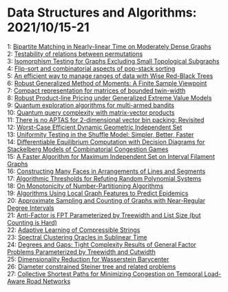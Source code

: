 # Data Structures and Algorithms: 2021/10/15-21  
1: [Bipartite Matching in Nearly-linear Time on Moderately Dense Graphs](https://doi.org/10.48550/arXiv.2009.01802)  
2: [Testability of relations between permutations](https://doi.org/10.48550/arXiv.2011.05234)  
3: [Isomorphism Testing for Graphs Excluding Small Topological Subgraphs](https://doi.org/10.48550/arXiv.2011.14730)  
4: [Flip-sort and combinatorial aspects of pop-stack sorting](https://doi.org/10.48550/arXiv.2003.04912)  
5: [An efficient way to manage ranges of data with Wise Red-Black Trees](https://doi.org/10.48550/arXiv.2106.06950)  
6: [Robust Generalized Method of Moments: A Finite Sample Viewpoint](https://doi.org/10.48550/arXiv.2110.03070)  
7: [Compact representation for matrices of bounded twin-width](https://doi.org/10.48550/arXiv.2110.08106)  
8: [Robust Product-line Pricing under Generalized Extreme Value Models](https://doi.org/10.48550/arXiv.1912.09552)  
9: [Quantum exploration algorithms for multi-armed bandits](https://doi.org/10.48550/arXiv.2007.07049)  
10: [Quantum query complexity with matrix-vector products](https://doi.org/10.48550/arXiv.2102.11349)  
11: [There is no APTAS for 2-dimensional vector bin packing: Revisited](https://doi.org/10.48550/arXiv.2104.13362)  
12: [Worst-Case Efficient Dynamic Geometric Independent Set](https://doi.org/10.48550/arXiv.2108.08050)  
13: [Uniformity Testing in the Shuffle Model: Simpler, Better, Faster](https://doi.org/10.48550/arXiv.2108.08987)  
14: [Differentiable Equilibrium Computation with Decision Diagrams for  Stackelberg Models of Combinatorial Congestion Games](https://doi.org/10.48550/arXiv.2110.01773)  
15: [A Faster Algorithm for Maximum Independent Set on Interval Filament  Graphs](https://doi.org/10.48550/arXiv.2110.04933)  
16: [Constructing Many Faces in Arrangements of Lines and Segments](https://doi.org/10.48550/arXiv.2110.08669)  
17: [Algorithmic Thresholds for Refuting Random Polynomial Systems](https://doi.org/10.48550/arXiv.2110.08677)  
18: [On Monotonicity of Number-Partitioning Algorithms](https://doi.org/10.48550/arXiv.2110.08886)  
19: [Algorithms Using Local Graph Features to Predict Epidemics](https://doi.org/10.48550/arXiv.2110.08961)  
20: [Approximate Sampling and Counting of Graphs with Near-Regular Degree  Intervals](https://doi.org/10.48550/arXiv.2110.09068)  
21: [Anti-Factor is FPT Parameterized by Treewidth and List Size (but  Counting is Hard)](https://doi.org/10.48550/arXiv.2110.09369)  
22: [Adaptive Learning of Compressible Strings](https://doi.org/10.48550/arXiv.2011.07143)  
23: [Spectral Clustering Oracles in Sublinear Time](https://doi.org/10.48550/arXiv.2101.05549)  
24: [Degrees and Gaps: Tight Complexity Results of General Factor Problems  Parameterized by Treewidth and Cutwidth](https://doi.org/10.48550/arXiv.2105.08980)  
25: [Dimensionality Reduction for Wasserstein Barycenter](https://doi.org/10.48550/arXiv.2110.08991)  
26: [Diameter constrained Steiner tree and related problems](https://doi.org/10.48550/arXiv.2110.09069)  
27: [Collective Shortest Paths for Minimizing Congestion on Temporal  Load-Aware Road Networks](https://doi.org/10.48550/arXiv.2110.09937)  